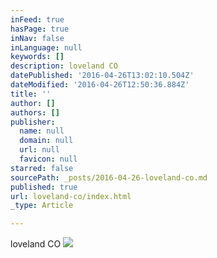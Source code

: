 ```yaml
---
inFeed: true
hasPage: true
inNav: false
inLanguage: null
keywords: []
description: loveland CO
datePublished: '2016-04-26T13:02:10.504Z'
dateModified: '2016-04-26T12:50:36.884Z'
title: ''
author: []
authors: []
publisher:
  name: null
  domain: null
  url: null
  favicon: null
starred: false
sourcePath: _posts/2016-04-26-loveland-co.md
published: true
url: loveland-co/index.html
_type: Article

---
```

loveland CO
![](https://the-grid-user-content.s3-us-west-2.amazonaws.com/e856e504-e410-42ee-8496-ad48b808c847.jpg)